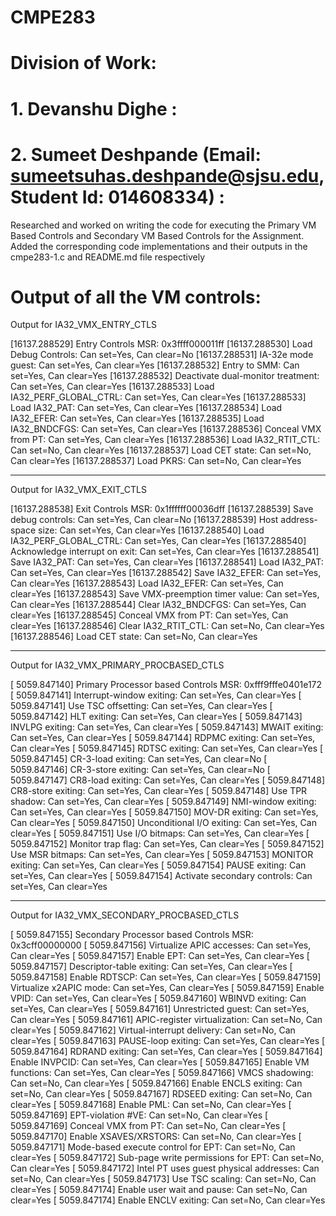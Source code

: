 # CMPE283

# Division of Work:

# 1. Devanshu Dighe :

# 2. Sumeet Deshpande (Email: sumeetsuhas.deshpande@sjsu.edu, Student Id: 014608334) :
   Researched and worked on writing the code for executing the Primary VM Based Controls and Secondary VM Based Controls for the Assignment. 
   Added the corresponding code implementations and their outputs in the cmpe283-1.c and README.md file respectively

# Output of all the VM controls:

Output for IA32_VMX_ENTRY_CTLS

[16137.288529] Entry Controls MSR: 0x3ffff000011ff
[16137.288530]   Load Debug Controls: Can set=Yes, Can clear=No
[16137.288531]   IA-32e mode guest: Can set=Yes, Can clear=Yes
[16137.288532]   Entry to SMM: Can set=Yes, Can clear=Yes
[16137.288532]   Deactivate dual-monitor treatment: Can set=Yes, Can clear=Yes
[16137.288533]   Load IA32_PERF_GLOBAL_CTRL: Can set=Yes, Can clear=Yes
[16137.288533]   Load IA32_PAT: Can set=Yes, Can clear=Yes
[16137.288534]   Load IA32_EFER: Can set=Yes, Can clear=Yes
[16137.288535]   Load IA32_BNDCFGS: Can set=Yes, Can clear=Yes
[16137.288536]   Conceal VMX from PT: Can set=Yes, Can clear=Yes
[16137.288536]   Load IA32_RTIT_CTL: Can set=No, Can clear=Yes
[16137.288537]   Load CET state: Can set=No, Can clear=Yes
[16137.288537]   Load PKRS: Can set=No, Can clear=Yes

________________________________________________________________________________

Output for IA32_VMX_EXIT_CTLS

[16137.288538] Exit Controls MSR: 0x1ffffff00036dff
[16137.288539]   Save debug controls: Can set=Yes, Can clear=No
[16137.288539]   Host address-space size: Can set=Yes, Can clear=Yes
[16137.288540]   Load IA32_PERF_GLOBAL_CTRL: Can set=Yes, Can clear=Yes
[16137.288540]   Acknowledge interrupt on exit: Can set=Yes, Can clear=Yes
[16137.288541]   Save IA32_PAT: Can set=Yes, Can clear=Yes
[16137.288541]   Load IA32_PAT: Can set=Yes, Can clear=Yes
[16137.288542]   Save IA32_EFER: Can set=Yes, Can clear=Yes
[16137.288543]   Load IA32_EFER: Can set=Yes, Can clear=Yes
[16137.288543]   Save VMX-preemption timer value: Can set=Yes, Can clear=Yes
[16137.288544]   Clear IA32_BNDCFGS: Can set=Yes, Can clear=Yes
[16137.288545]   Conceal VMX from PT: Can set=Yes, Can clear=Yes
[16137.288546]   Clear IA32_RTIT_CTL: Can set=No, Can clear=Yes
[16137.288546]   Load CET state: Can set=No, Can clear=Yes

________________________________________________________________________________

Output for IA32_VMX_PRIMARY_PROCBASED_CTLS

[ 5059.847140] Primary Processor based Controls MSR: 0xfff9fffe0401e172
[ 5059.847141]   Interrupt-window exiting: Can set=Yes, Can clear=Yes
[ 5059.847141]   Use TSC offsetting: Can set=Yes, Can clear=Yes
[ 5059.847142]   HLT exiting: Can set=Yes, Can clear=Yes
[ 5059.847143]   INVLPG exiting: Can set=Yes, Can clear=Yes
[ 5059.847143]   MWAIT exiting: Can set=Yes, Can clear=Yes
[ 5059.847144]   RDPMC exiting: Can set=Yes, Can clear=Yes
[ 5059.847145]   RDTSC exiting: Can set=Yes, Can clear=Yes
[ 5059.847145]   CR-3-load exiting: Can set=Yes, Can clear=No
[ 5059.847146]   CR-3-store exiting: Can set=Yes, Can clear=No
[ 5059.847147]   CR8-load exiting: Can set=Yes, Can clear=Yes
[ 5059.847148]   CR8-store exiting: Can set=Yes, Can clear=Yes
[ 5059.847148]   Use TPR shadow: Can set=Yes, Can clear=Yes
[ 5059.847149]   NMI-window exiting: Can set=Yes, Can clear=Yes
[ 5059.847150]   MOV-DR exiting: Can set=Yes, Can clear=Yes
[ 5059.847150]   Unconditional I/O exiting: Can set=Yes, Can clear=Yes
[ 5059.847151]   Use I/O bitmaps: Can set=Yes, Can clear=Yes
[ 5059.847152]   Monitor trap flag: Can set=Yes, Can clear=Yes
[ 5059.847152]   Use MSR bitmaps: Can set=Yes, Can clear=Yes
[ 5059.847153]   MONITOR exiting: Can set=Yes, Can clear=Yes
[ 5059.847154]   PAUSE exiting: Can set=Yes, Can clear=Yes
[ 5059.847154]   Activate secondary controls: Can set=Yes, Can clear=Yes

_______________________________________________________________________________

Output for IA32_VMX_SECONDARY_PROCBASED_CTLS

[ 5059.847155] Secondary Processor based Controls MSR: 0x3cff00000000
[ 5059.847156]   Virtualize APIC accesses: Can set=Yes, Can clear=Yes
[ 5059.847157]   Enable EPT: Can set=Yes, Can clear=Yes
[ 5059.847157]   Descriptor-table exiting: Can set=Yes, Can clear=Yes
[ 5059.847158]   Enable RDTSCP: Can set=Yes, Can clear=Yes
[ 5059.847159]   Virtualize x2APIC mode: Can set=Yes, Can clear=Yes
[ 5059.847159]   Enable VPID: Can set=Yes, Can clear=Yes
[ 5059.847160]   WBINVD exiting: Can set=Yes, Can clear=Yes
[ 5059.847161]   Unrestricted guest: Can set=Yes, Can clear=Yes
[ 5059.847161]   APIC-register virtualization: Can set=No, Can clear=Yes
[ 5059.847162]   Virtual-interrupt delivery: Can set=No, Can clear=Yes
[ 5059.847163]   PAUSE-loop exiting: Can set=Yes, Can clear=Yes
[ 5059.847164]   RDRAND exiting: Can set=Yes, Can clear=Yes
[ 5059.847164]   Enable INVPCID: Can set=Yes, Can clear=Yes
[ 5059.847165]   Enable VM functions: Can set=Yes, Can clear=Yes
[ 5059.847166]   VMCS shadowing: Can set=No, Can clear=Yes
[ 5059.847166]   Enable ENCLS exiting: Can set=No, Can clear=Yes
[ 5059.847167]   RDSEED exiting: Can set=No, Can clear=Yes
[ 5059.847168]   Enable PML: Can set=No, Can clear=Yes
[ 5059.847169]   EPT-violation #VE: Can set=No, Can clear=Yes
[ 5059.847169]   Conceal VMX from PT: Can set=No, Can clear=Yes
[ 5059.847170]   Enable XSAVES/XRSTORS: Can set=No, Can clear=Yes
[ 5059.847171]   Mode-based execute control for EPT: Can set=No, Can clear=Yes
[ 5059.847172]   Sub-page write permissions for EPT: Can set=No, Can clear=Yes
[ 5059.847172]   Intel PT uses guest physical addresses: Can set=No, Can clear=Yes
[ 5059.847173]   Use TSC scaling: Can set=No, Can clear=Yes
[ 5059.847174]   Enable user wait and pause: Can set=No, Can clear=Yes
[ 5059.847174]   Enable ENCLV exiting: Can set=No, Can clear=Yes
